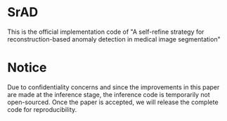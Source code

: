 # SrAD
This is the official implementation code of "A self-refine strategy for reconstruction-based anomaly detection in medical image segmentation"

# Notice
Due to confidentiality concerns and since the improvements in this paper are made at the inference stage, the inference code is temporarily not open-sourced. Once the paper is accepted, we will release the complete code for reproducibility.
